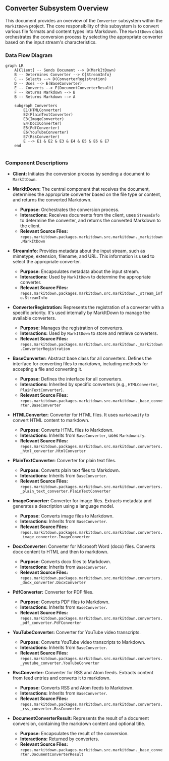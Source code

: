 ## Converter Subsystem Overview

This document provides an overview of the `Converter` subsystem within the `MarkItDown` project. The core responsibility of this subsystem is to convert various file formats and content types into Markdown. The `MarkItDown` class orchestrates the conversion process by selecting the appropriate converter based on the input stream's characteristics.

### Data Flow Diagram

```mermaid
graph LR
    A[Client] -- Sends Document --> B(MarkItDown) 
    B -- Determines Converter --> C{StreamInfo}
    C -- Selects --> D(ConverterRegistration)
    D -- Uses --> E(BaseConverter)
    E -- Converts --> F(DocumentConverterResult)
    F -- Returns Markdown --> B
    B -- Returns Markdown --> A

    subgraph Converters
        E1(HTMLConverter)
        E2(PlainTextConverter)
        E3(ImageConverter)
        E4(DocxConverter)
        E5(PdfConverter)
        E6(YouTubeConverter)
        E7(RssConverter)
        E --> E1 & E2 & E3 & E4 & E5 & E6 & E7
    end


```

### Component Descriptions

*   **Client:** Initiates the conversion process by sending a document to `MarkItDown`.

*   **MarkItDown:** The central component that receives the document, determines the appropriate converter based on the file type or content, and returns the converted Markdown.
    *   **Purpose:** Orchestrates the conversion process.
    *   **Interactions:** Receives documents from the client, uses `StreamInfo` to determine the converter, and returns the converted Markdown to the client.
    *   **Relevant Source Files:** `repos.markitdown.packages.markitdown.src.markitdown._markitdown.MarkItDown`

*   **StreamInfo:** Provides metadata about the input stream, such as mimetype, extension, filename, and URL. This information is used to select the appropriate converter.
    *   **Purpose:** Encapsulates metadata about the input stream.
    *   **Interactions:** Used by `MarkItDown` to determine the appropriate converter.
    *   **Relevant Source Files:** `repos.markitdown.packages.markitdown.src.markitdown._stream_info.StreamInfo`

*   **ConverterRegistration:** Represents the registration of a converter with a specific priority. It's used internally by MarkItDown to manage the available converters.
    *   **Purpose:** Manages the registration of converters.
    *   **Interactions:** Used by `MarkItDown` to store and retrieve converters.
    *   **Relevant Source Files:** `repos.markitdown.packages.markitdown.src.markitdown._markitdown.ConverterRegistration`

*   **BaseConverter:** Abstract base class for all converters. Defines the interface for converting files to markdown, including methods for accepting a file and converting it.
    *   **Purpose:** Defines the interface for all converters.
    *   **Interactions:** Inherited by specific converters (e.g., `HTMLConverter`, `PlainTextConverter`).
    *   **Relevant Source Files:** `repos.markitdown.packages.markitdown.src.markitdown._base_converter.BaseConverter`

*   **HTMLConverter:** Converter for HTML files. It uses `markdownify` to convert HTML content to markdown.
    *   **Purpose:** Converts HTML files to Markdown.
    *   **Interactions:** Inherits from `BaseConverter`, uses `Markdownify`.
    *   **Relevant Source Files:** `repos.markitdown.packages.markitdown.src.markitdown.converters._html_converter.HtmlConverter`

*   **PlainTextConverter:** Converter for plain text files.
    *   **Purpose:** Converts plain text files to Markdown.
    *   **Interactions:** Inherits from `BaseConverter`.
    *   **Relevant Source Files:** `repos.markitdown.packages.markitdown.src.markitdown.converters._plain_text_converter.PlainTextConverter`

*   **ImageConverter:** Converter for image files. Extracts metadata and generates a description using a language model.
    *   **Purpose:** Converts image files to Markdown.
    *   **Interactions:** Inherits from `BaseConverter`.
    *   **Relevant Source Files:** `repos.markitdown.packages.markitdown.src.markitdown.converters._image_converter.ImageConverter`

*   **DocxConverter:** Converter for Microsoft Word (docx) files. Converts docx content to HTML and then to markdown.
    *   **Purpose:** Converts docx files to Markdown.
    *   **Interactions:** Inherits from `BaseConverter`.
    *   **Relevant Source Files:** `repos.markitdown.packages.markitdown.src.markitdown.converters._docx_converter.DocxConverter`

*   **PdfConverter:** Converter for PDF files.
    *   **Purpose:** Converts PDF files to Markdown.
    *   **Interactions:** Inherits from `BaseConverter`.
    *   **Relevant Source Files:** `repos.markitdown.packages.markitdown.src.markitdown.converters._pdf_converter.PdfConverter`

*   **YouTubeConverter:** Converter for YouTube video transcripts.
    *   **Purpose:** Converts YouTube video transcripts to Markdown.
    *   **Interactions:** Inherits from `BaseConverter`.
    *   **Relevant Source Files:** `repos.markitdown.packages.markitdown.src.markitdown.converters._youtube_converter.YouTubeConverter`

*   **RssConverter:** Converter for RSS and Atom feeds. Extracts content from feed entries and converts it to markdown.
    *   **Purpose:** Converts RSS and Atom feeds to Markdown.
    *   **Interactions:** Inherits from `BaseConverter`.
    *   **Relevant Source Files:** `repos.markitdown.packages.markitdown.src.markitdown.converters._rss_converter.RssConverter`

*   **DocumentConverterResult:** Represents the result of a document conversion, containing the markdown content and optional title.
    *   **Purpose:** Encapsulates the result of the conversion.
    *   **Interactions:** Returned by converters.
    *   **Relevant Source Files:** `repos.markitdown.packages.markitdown.src.markitdown._base_converter.DocumentConverterResult`
